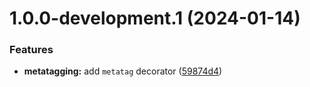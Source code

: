 # 1.0.0-development.1 (2024-01-14)

### Features

- **metatagging:** add `metatag` decorator ([59874d4](https://github.com/tensei-engine/runtime/commit/59874d4b3a8d358eb4d55c4da58c5e4e8e1d6619))
